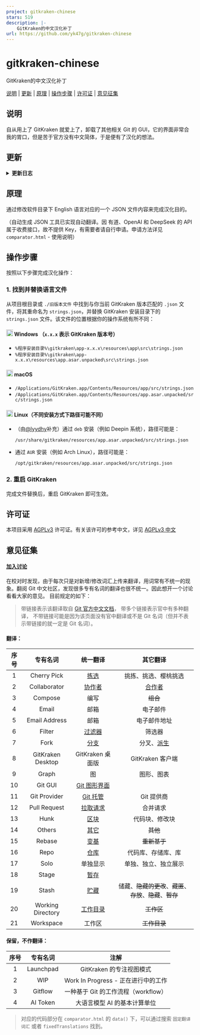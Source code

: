 ```yaml
---
project: gitkraken-chinese
stars: 519
description: |-
    GitKraken的中文汉化补丁
url: https://github.com/yk47g/gitkraken-chinese
---
```


# gitkraken-chinese

GitKraken的中文汉化补丁

[说明](#说明) | [更新](#更新) | [原理](#原理) | [操作步骤](#操作步骤) | [许可证](#许可证) | [意见征集](#意见征集)

## 说明

自从用上了 GitKraken 就爱上了，卸载了其他相关 Git 的 GUI，它的界面非常合我的胃口，但是苦于官方没有中文简体，于是便有了汉化的想法。

## 更新

<details>
<summary>
<strong>更新日志</strong>
</summary>

|       日期        | 更新内容                                                                          |                                                               感谢                                                               |
|:---------------:|-------------------------------------------------------------------------------|:------------------------------------------------------------------------------------------------------------------------------:|
| 2024.02.27 - 现在 | 适配 9.12.0+ 版本。                                                                |                                           [@YuanXiQWQ](https://github.com/YuanXiQWQ)                                           |
|   2025.10.15    | 创建自动释放工作流                                                                     |                                           [@YuanXiQWQ](https://github.com/YuanXiQWQ)                                           |
|   2025.08.08    | 优化 OpenAI 与 DeepSeek 的提示词，更新固定翻译词汇表。                                          |                                           [@YuanXiQWQ](https://github.com/YuanXiQWQ)                                           |
|   2025.07.08    | API 错误将返回具体的错误类型，将大部分弹窗改为界面消息                                                 |                                           [@YuanXiQWQ](https://github.com/YuanXiQWQ)                                           |
|   2025.06.18    | 更新固定翻译词汇表和保留词汇表。                                                              |                                           [@YuanXiQWQ](https://github.com/YuanXiQWQ)                                           |
|   2025.05.22    | 为项目添加 AGPL-3.0 许可证。                                                           |                                                                                                                                |
|   2025.05.12    | 修正中英标点混淆问题，规范代码中单双引号混淆的问题（HTML统一使用双引号，JS统一使用单引号）。                             |                                           [@YuanXiQWQ](https://github.com/YuanXiQWQ)                                           |
|   2025.04.01    | 毁灭了整个项目。                                                                      |                                           [@YuanXiQWQ](https://github.com/YuanXiQWQ)                                           |
|   2025.02.11    | 接入 DeepSeek API。                                                              |                                           [@YuanXiQWQ](https://github.com/YuanXiQWQ)                                           |
|   2025.01.22    | 更新 OpenAI 模型选项并完善提示词，修复差异比较逻辑无法检测删减与内容修改的问题并保留空行，优化可视化对比和界面交互。                |                                           [@YuanXiQWQ](https://github.com/YuanXiQWQ)                                           |
|   2025.01.20    | 根据 10.6.1 版本进行校对&修订。                                                          |                                           [@YuanXiQWQ](https://github.com/YuanXiQWQ)                                           |
|   2024.09.10    | 接入 OpenAI API，更新、优化使用说明和页面交互，新增文件上传/下载功能。                                     |                                           [@YuanXiQWQ](https://github.com/YuanXiQWQ)                                           |
|   2024.09.09    | 适配 10.3.0 版本。                                                                 | [@FXDYJ](https://github.com/FXDYJ) / [@Slinet6056](https://github.com/Slinet6056) / [@YuanXiQWQ](https://github.com/YuanXiQWQ) |
|   2024.02.27    | 明晰 compare.html（即现名 comparator.html）的使用说明和操作界面，可视化有道 API 配置，添加关于有道 API 的描述文件。 |                                           [@YuanXiQWQ](https://github.com/YuanXiQWQ)                                           |
|   2024.02.27    | 适配 9.11.1 版本。                                                                 |                                             [@Jaffrez](https://github.com/Jaffrez)                                             |
|   2024.02.27    | 适配 9.5.1 版本。                                                                  |                                             [@buck178](https://github.com/buck178)                                             |
|   2023.09.11    | 适配 9.5.1 版本。                                                                  |                                           [@star-andy](https://github.com/star-andy)                                           |
|   2021.12.17    | 新增可视化对比，接入有道翻译 API。                                                           |                                        [@TanxiangCode](https://github.com/TanxiangCode)                                        |
|   2021.03.18    | 新增对比新旧版本区别，自动生成新版本的 JSON 文件的工具 compare.html。                                  |                                         [@DreamSaddle](https://github.com/DreamSaddle)                                         |
|   2020.08.18    | 在 Windows 2.7.0 测试通过。                                                         |                                         [@Black-Spree](https://github.com/Black-Spree)                                         |
|   2019.10.01    | 在 macOS 10.14 GitKraken 6.2.0 测试通过。                                           |                                               [@yk47g](https://github.com/yk47g)                                               |

</details>

## 原理

通过修改软件目录下 English 语言对应的一个 JSON 文件内容来完成汉化目的。

（自动生成 JSON 工具已实现自动翻译。因 有道、OpenAI 和 DeepSeek 的 API 属于收费接口，故不提供 Key，有需要者请自行申请。申请方法详见 `comparator.html` - 使用说明）

## 操作步骤

按照以下步骤完成汉化操作：

### 1. 找到并替换语言文件

从项目根目录或 `./旧版本文件` 中找到与你当前 GitKraken 版本匹配的 `.json` 文件，将其重命名为 `strings.json`，并替换
GitKraken 安装目录下的 `strings.json` 文件。该文件的位置根据你的操作系统有所不同：

#### <img src="https://upload.wikimedia.org/wikipedia/commons/thumb/5/5f/Windows_logo_-_2012.svg/1280px-Windows_logo_-_2012.svg.png" alt="Windows Icon" style="width: 18px; height: 18px;"> Windows （`x.x.x` 表示 GitKraken 版本号）

- `%程序安装目录%\gitkraken\app-x.x.x\resources\app\src\strings.json`
- `%程序安装目录%\gitkraken\app-x.x.x\resources\app.asar.unpacked\src\strings.json`

#### <img src="https://cdn-icons-png.flaticon.com/512/2/2235.png" alt="macOS Icon" style="width: 18px; height: 18px;"> macOS

- `/Applications/GitKraken.app/Contents/Resources/app/src/strings.json`
- `/Applications/GitKraken.app/Contents/Resources/app.asar.unpacked/src/strings.json`

#### <img src="https://upload.wikimedia.org/wikipedia/commons/thumb/3/35/Tux.svg/1024px-Tux.svg.png" alt="Linux Icon" style="width: 18px; height: 18px;"> Linux（不同安装方式下路径可能不同）

- （由[@lyydhy](https://github.com/lyydhy)补充）通过 `deb` 安装（例如 Deepin 系统），路径可能是：

  `/usr/share/gitkraken/resources/app.asar.unpacked/src/strings.json`
- 通过 `AUR` 安装（例如 Arch Linux），路径可能是：

  `/opt/gitkraken/resources/app.asar.unpacked/src/strings.json`

### 2. 重启 GitKraken

完成文件替换后，重启 GitKraken 即可生效。

## 许可证

本项目采用 [AGPLv3](https://www.gnu.org/licenses/agpl-3.0.html) 许可证。有关该许可的参考中文，详见
[AGPLv3 中文](https://www.chinasona.org/gnu/agpl-3.0-cn.html)

## 意见征集

#### [加入讨论](https://github.com/yk47g/gitkraken-chinese/discussions/33)

在校对时发现，由于每次只是对新增/修改词汇上传来翻译，用词常有不统一的现象。翻阅 Git 中文社区，发现很多专有名词的翻译也很不统一。因此想开一个讨论看看大家的意见。
目前规定的如下：
> 带链接表示该翻译取自 [Git 官方中文文档](https://git-scm.com/book/zh/v2)，
> 带多个链接表示官中有多种翻译，
> 不带链接可能是因为该页面没有官中翻译或不是 Git 名词（但并不表示带链接的就一定是 Git 名词）。

#### 翻译：

| 序号 |       专有名词        |                                                                                               统一翻译                                                                                                |                                                                           其它翻译                                                                            |
|:--:|:-----------------:|:-------------------------------------------------------------------------------------------------------------------------------------------------------------------------------------------------:|:---------------------------------------------------------------------------------------------------------------------------------------------------------:|
| 1  |    Cherry Pick    |                                   [拣选](https://git-scm.com/book/zh/v2/%e5%88%86%e5%b8%83%e5%bc%8f-Git-%e7%bb%b4%e6%8a%a4%e9%a1%b9%e7%9b%ae#_rebase_cherry_pick)                                   |                                                                        挑拣、挑选、樱桃挑选                                                                         |
| 2  |   Collaborator    |                             [协作者](https://git-scm.com/book/zh/v2/%E6%9C%8D%E5%8A%A1%E5%99%A8%E4%B8%8A%E7%9A%84-Git-GitLab.html#_%E4%B8%80%E8%B5%B7%E5%B7%A5%E4%BD%9C)                             |           [合作者](https://git-scm.com/book/zh/v2/GitHub-%E7%BB%B4%E6%8A%A4%E9%A1%B9%E7%9B%AE.html#_%E6%B7%BB%E5%8A%A0%E5%90%88%E4%BD%9C%E8%80%85)           |
| 3  |      Compose      |                                                                                                编写                                                                                                 |                                                                          ~~组合~~                                                                           |
| 4  |       Email       |                                                                                                邮箱                                                                                                 |                                                                           电子邮件                                                                            |
| 5  |   Email Address   |                                                                                                邮箱                                                                                                 |                                                                          电子邮件地址                                                                           |
| 6  |      Filter       |         [过滤器](https://git-scm.com/book/zh/v2/Git-%E5%9F%BA%E7%A1%80-%E6%9F%A5%E7%9C%8B%E6%8F%90%E4%BA%A4%E5%8E%86%E5%8F%B2.html#_%E9%99%90%E5%88%B6%E8%BE%93%E5%87%BA%E9%95%BF%E5%BA%A6)          |                                                                            筛选器                                                                            |
| 7  |       Fork        |                                   [分支](https://git-scm.com/book/zh/v2/GitHub-%E5%AF%B9%E9%A1%B9%E7%9B%AE%E5%81%9A%E5%87%BA%E8%B4%A1%E7%8C%AE.html#_github_flow)                                   | 分叉、[派生](https://git-scm.com/book/zh/v2/GitHub-%E5%AF%B9%E9%A1%B9%E7%9B%AE%E5%81%9A%E5%87%BA%E8%B4%A1%E7%8C%AE.html#_%E6%B4%BE%E7%94%9F%E9%A1%B9%E7%9B%AE) |
| 8  | GitKraken Desktop |                                                                                           GitKraken 桌面版                                                                                           |                                                                       GitKraken 客户端                                                                       |
| 9  |       Graph       |                                                                                                 图                                                                                                 |                                                                           图形、图表                                                                           |
| 10 |      Git GUI      |        [Git 图形界面](https://git-scm.com/book/zh/v2/%E9%99%84%E5%BD%95-A:-%E5%9C%A8%E5%85%B6%E5%AE%83%E7%8E%AF%E5%A2%83%E4%B8%AD%E4%BD%BF%E7%94%A8-Git-%E5%9B%BE%E5%BD%A2%E7%95%8C%E9%9D%A2)         |                                                                                                                                                           |
| 11 |   Git Provider    |                [Git 托管](https://git-scm.com/book/zh/v2/%E6%9C%8D%E5%8A%A1%E5%99%A8%E4%B8%8A%E7%9A%84-Git-%E7%AC%AC%E4%B8%89%E6%96%B9%E6%89%98%E7%AE%A1%E7%9A%84%E9%80%89%E6%8B%A9)                |                                                                          Git 提供商                                                                          |
| 12 |   Pull Request    |            [拉取请求](https://git-scm.com/book/zh/v2/GitHub-%E5%AF%B9%E9%A1%B9%E7%9B%AE%E5%81%9A%E5%87%BA%E8%B4%A1%E7%8C%AE.html#_%E5%88%9B%E5%BB%BA%E6%8B%89%E5%8F%96%E8%AF%B7%E6%B1%82)             |                                                                           合并请求                                                                            |
| 13 |       Hunk        |                                             [区块](https://git-scm.com/book/zh/v2/Git-%e5%b7%a5%e5%85%b7-%e4%ba%a4%e4%ba%92%e5%bc%8f%e6%9a%82%e5%ad%98)                                             |                                                                          代码块、修改块                                                                          |
| 14 |      Others       |                                                                    [其它](https://cd.hwxnet.com/view.do?pindex=lngmcojihgjnegca)                                                                    |                                                                          ~~其他~~                                                                           |
| 15 |      Rebase       |                                                          [变基](https://git-scm.com/book/zh/v2/Git-%E5%88%86%E6%94%AF-%E5%8F%98%E5%9F%BA)                                                           |                                                                         ~~重新基于~~                                                                          |
| 16 |       Repo        | [仓库](https://git-scm.com/book/zh/v2/%E5%88%86%E5%B8%83%E5%BC%8F-Git-%E5%88%86%E5%B8%83%E5%BC%8F%E5%B7%A5%E4%BD%9C%E6%B5%81%E7%A8%8B.html#_%E9%9B%86%E4%B8%AD%E5%BC%8F%E5%B7%A5%E4%BD%9C%E6%B5%81) |                                                                         代码库、存储库、库                                                                         |
| 17 |       Solo        |                                                                                               单独显示                                                                                                |                                                                        单独、独立、独立展示                                                                         |
| 18 |       Stage       |                                             [暂存](https://git-scm.com/book/zh/v2/Git-%E5%B7%A5%E5%85%B7-%E4%BA%A4%E4%BA%92%E5%BC%8F%E6%9A%82%E5%AD%98)                                             |                                                                                                                                                           |
| 19 |       Stash       |                                             [贮藏](https://git-scm.com/book/zh/v2/Git-%E5%B7%A5%E5%85%B7-%E8%B4%AE%E8%97%8F%E4%B8%8E%E6%B8%85%E7%90%86)                                             |                                                         储藏、~~隐藏的更改~~、~~藏匿~~、~~存放~~、~~隐藏~~、~~暂存~~                                                          |
| 20 | Working Directory |                                    [工作目录](https://git-scm.com/book/zh/v2/Git-%E5%B7%A5%E5%85%B7-%E8%B4%AE%E8%97%8F%E4%B8%8E%E6%B8%85%E7%90%86.html#_git_clean)                                    |                                                                          ~~工作区~~                                                                          |
| 21 |     Workspace     |                                                                                                工作区                                                                                                |                                                                         ~~工作目录~~                                                                          |

#### 保留，不作翻译：

| 序号 |   专有名词    |             注解              |
|:--:|:---------:|:---------------------------:|
| 1  | Launchpad |      GitKraken 的专注视图模式      |
| 2  |    WIP    | Work In Progress - 正在进行中的工作 |
| 3  |  Gitflow  |  一种基于 Git 的工作流程（workflow）   |
| 4  | AI Token  |      大语言模型 AI 的基本计算单位       |

> 对应的代码部分在 `comparator.html` 的 `data()` 下，可以通过搜索 `固定翻译词汇` 或者 `fixedTranslations` 找到。
